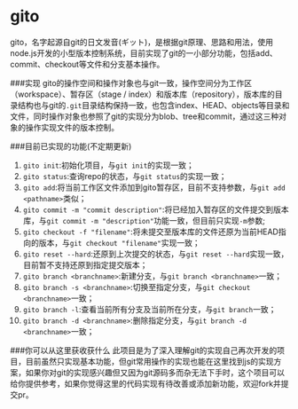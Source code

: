 # gito	

gito，名字起源自git的日文发音(ギット)，是根据git原理、思路和用法，使用node.js开发的小型版本控制系统，目前实现了git的一小部分功能，包括add、commit、checkout等文件和分支基本操作。

###实现
gito的操作空间和操作对象也与git一致，操作空间分为工作区（workspace）、暂存区（stage / index）和版本库（repository），版本库的目录结构也与git的`.git`目录结构保持一致，也包含index、HEAD、objects等目录和文件，同时操作对象也参照了git的实现分为blob、tree和commit，通过这三种对象的操作实现文件的版本控制。

###目前已实现的功能(不定期更新)
1. `gito init`:初始化项目，与`git init`的实现一致；
2. `gito status`:查询repo的状态，与`git status`的实现一致；
3. `gito add`:将当前工作区文件添加到gito暂存区，目前不支持参数，与`git add <pathname>`类似；
4. `gito commit -m "commit description"`:将已经加入暂存区的文件提交到版本库，与`git commit -m "description"`功能一致，但目前只实现`-m`参数;
5. `gito checkout -f "filename"`:将未提交至版本库的文件还原为当前HEAD指向的版本，与`git checkout "filename"`实现一致；
6. `gito reset --hard`:还原到上次提交的状态，与`git reset --hard`实现一致，目前暂不支持还原到指定提交版本；
7. `gito branch <branchname>`:新建分支，与`git branch <branchname>`一致；
8. `gito branch -s <branchname>`:切换至指定分支，与`git checkout <branchname>`一致；
9. `gito branch -l`:查看当前所有分支及当前所在分支，与`git branch`一致；
10. `gito branch -d <branchname>`:删除指定分支，与`git branch -d <branchname>`一致；

###你可以从这里获收获什么
此项目是为了深入理解git的实现自己再次开发的项目，目前虽然只实现基本功能，但git常用操作的实现也能在这里找到js的实现方案，如果你对git的实现感兴趣但又因为git源码多而杂无法下手时，这个项目可以给你提供参考，如果你觉得这里的代码实现有待改善或添加新功能，欢迎fork并提交pr。
